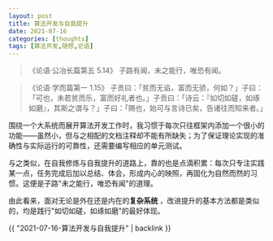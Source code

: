 ```yaml
---
layout: post
title: 算法开发与自我提升
date: 2021-07-16
categories: [thoughts]
tags: [算法开发,随想,论语]
---
```


> 《论语·公冶长篇第五 5.14》 子路有闻，未之能行，唯恐有闻。

> 《论语·学而篇第一 1.15》 子贡曰：「贫而无谄，富而无骄，何如？」子曰：「可也，未若贫而乐，富而好礼者也。」子贡曰：「诗云：『如切如磋，如琢如磨』，其斯之谓与？」子曰：「赐也，始可与言诗已矣，告诸往而知来者。」

围绕一个大系统而展开算法开发工作时，我习惯于每次只往框架内添加一个很小的功能——虽然小，但与之相配的文档注释却不能有所缺失；为了保证理论实现的准确性与实际运行的可靠性，还需要编写相应的单元测试。

与之类似，在自我修炼与自我提升的道路上，靠的也是点滴积累：每次只专注实践某一点，任务完成后加以总结、体会，形成内心的映照，再固化为自然而然的习惯。这便是子路"未之能行，唯恐有闻"的道理。

由此看来，面对无论是外在还是内在的**复杂系统** ，改进提升的基本方法都是类似的，均是践行"如切如磋，如琢如磨"的最好体现。

{{ "2021-07-16-算法开发与自我提升" | backlink }}
